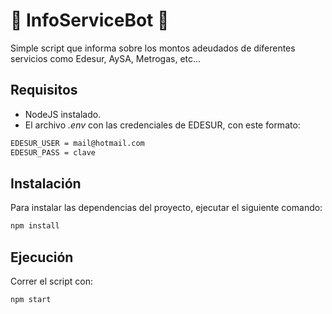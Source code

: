 # 🤖 InfoServiceBot 💸

Simple script que informa sobre los montos adeudados de diferentes servicios como Edesur, AySA, Metrogas, etc...

## Requisitos

- NodeJS instalado.
- El archivo _.env_ con las credenciales de EDESUR, con este formato:
```sh
EDESUR_USER = mail@hotmail.com
EDESUR_PASS = clave
```

## Instalación

Para instalar las dependencias del proyecto, ejecutar el siguiente comando:

```sh
npm install
```

## Ejecución

Correr el script con:

```sh
npm start
```